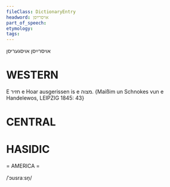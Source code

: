 ```yaml
---
fileClass: DictionaryEntry
headword: אויסרײַסן
part_of_speech: 
etymology: 
tags: 
---
```

אויסרײַסן
אויסגעריסן

WESTERN
========

E חזיר e Hoar ausgerissen is e מצוה.
{Maißim un Schnokes vun e Handelewos, LEIPZIG 1845: 43}

CENTRAL
========

HASIDIC
=======
= AMERICA = 

/ˈɔusraːsn̩/